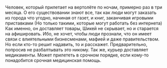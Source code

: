 Человек, который прилетает на вертолёте по ночам, примерно раз в три месяца. О его существовании знают все, так как люди могут заказать из города что угодно, начиная от газет, и книг, заканчивая игровыми приставками (Но только такими, которые могут работать без интернета)
Как именно, он доставляет товары, Шикей не скрывает, но и старается на афишировать. Ибо, не хочет, чтобы люди прознали, что он имеет связи с влиятельными бизнесменами, мафией и даже правительством. Но если кто-то решит надавить, то и расскажет. Предварительно, попросив не разбалтывать это никому. 
Так же, курьер доставляет медикаменты. Может прилететь в срочном порядке, если кому-то понадобится срочная медицинская помощь.